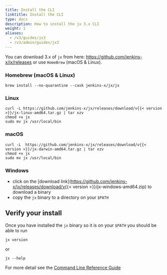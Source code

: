 ```yaml
---
title: Install the CLI
linktitle: Install the CLI
type: docs
description: How to install the jx 3.x CLI
weight: 1
aliases:
  - /v3/guides/jx3
  - /v3/admin/guides/jx3
---
```


You can download 3.x of `jx` from here: https://github.com/jenkins-x/jx/releases or use `HomeBrew` (macOS & Linux).

### Homebrew (macOS & Linux)
```shell
brew install --no-quarantine --cask jenkins-x/jx/jx
```

### Linux

```shell
curl -L https://github.com/jenkins-x/jx/releases/download/v{{< version >}}/jx-linux-amd64.tar.gz | tar xzv
chmod +x jx 
sudo mv jx /usr/local/bin
```

### macOS

```shell
curl -L  https://github.com/jenkins-x/jx/releases/download/v{{< version >}}/jx-darwin-amd64.tar.gz | tar xzv
chmod +x jx 
sudo mv jx /usr/local/bin
```

### Windows

* click on the [download link](https://github.com/jenkins-x/jx/releases/download/v{{< version >}}/jx-windows-amd64.zip) to download a binary
* copy the `jx` binary to a directory on your `$PATH`
   
      
## Verify your install

Once you have installed the `jx` binary so it is on your `$PATH` you should be able to run 

```shell 
jx version 
```

or 

```shell 
jx --help 
```

For more detail see the [Command Line Reference Guide](/v3/develop/reference/jx/) 
